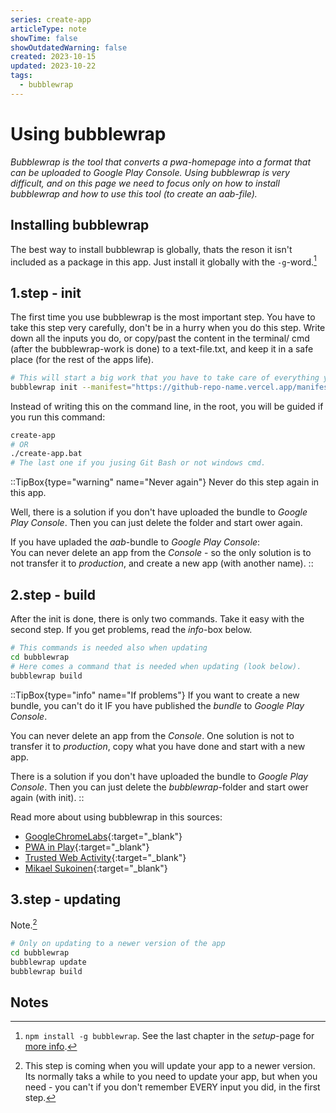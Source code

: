 ```yaml
---
series: create-app
articleType: note
showTime: false
showOutdatedWarning: false
created: 2023-10-15
updated: 2023-10-22
tags:
  - bubblewrap
---
```


# Using bubblewrap
*Bubblewrap is the tool that converts a pwa-homepage into a format that can be uploaded to Google Play Console. Using bubblewrap is very difficult, and on this page we need to focus only on how to install bubblewrap and how to use this tool (to create an aab-file).*

## Installing bubblewrap
The best way to install bubblewrap is globally, thats the reson it isn't included as a package in this app. Just install it globally with the `-g`-word.[^1]

## 1.step - init
The first time you use bubblewrap is the most important step. You have to take this step very carefully, don't be in a hurry when you do this step. Write down all the inputs you do, or copy/past the content in the terminal/ cmd (after the bubblewrap-work is done) to a text-file.txt, and keep it in a safe place (for the rest of the apps life).
 
```bash
# This will start a big work that you have to take care of everything you input in the prosess.
bubblewrap init --manifest="https://github-repo-name.vercel.app/manifest.webmanifest" --directory="bubblewrap
```

Instead of writing this on the command line, in the root, you will be guided if you run this command:

```bash
create-app
# OR
./create-app.bat
# The last one if you jusing Git Bash or not windows cmd.
```

::TipBox{type="warning" name="Never again"}
Never do this step again in this app. 

Well, there is a solution if you don't have uploaded the bundle to _Google Play Console_. Then you can just delete the folder and start ower again.

If you have upladed the _aab_-bundle to _Google Play Console_:  
You can never delete an app from the _Console_ - so the only solution is to not transfer it to _production_, and create a new app (with another name).
::

## 2.step - build
After the init is done, there is only two commands. Take it easy with the second step. If you get problems, read the _info_-box below.

```bash
# This commands is needed also when updating
cd bubblewrap
# Here comes a command that is needed when updating (look below).
bubblewrap build
```

::TipBox{type="info" name="If problems"}
If you want to create a new bundle, you can't do it IF you have published the _bundle_ to _Google Play Console_.

You can never delete an app from the _Console_. One solution is not to transfer it to _production_, copy what you have done and start with a new app.

There is a solution if you don't have uploaded the bundle to _Google Play Console_. Then you can just delete the _bubblewrap_-folder and start ower again (with init).
::

Read more about using bubblewrap in this sources:
- [GoogleChromeLabs](https://github.com/GoogleChromeLabs/bubblewrap/blob/main/packages/cli/README.md){:target="_blank"}
- [PWA in Play](https://developers.google.com/codelabs/pwa-in-play#1){:target="_blank"}
- [Trusted Web Activity](https://developer.chrome.com/docs/android/trusted-web-activity/quick-start/){:target="_blank"}
- [Mikael Sukoinen](https://vaadin.com/blog/submitting-a-pwa-to-google-play-store-using-bubblewrap){:target="_blank"}

## 3.step - updating
Note.[^2]

```bash
# Only on updating to a newer version of the app
cd bubblewrap
bubblewrap update
bubblewrap build
```

## Notes
[^1]: `npm install -g bubblewrap`. See the last chapter in the _setup_-page for [more info](/article/setup-and-deploy/setup/setup-and-install).
[^2]: This step is coming when you will update your app to a newer version. Its normally taks a while to you need to update your app, but when you need - you can't if you don't remember EVERY input you did, in the first step.

<!-- 
Made by laywer Kyrie Eleison 2023.
-->